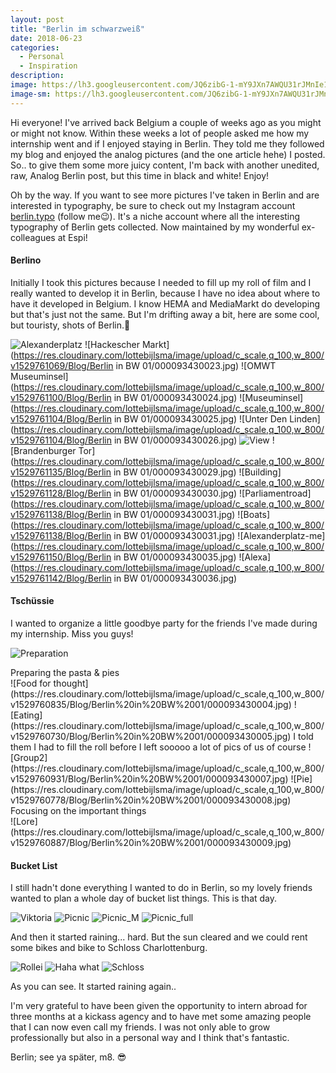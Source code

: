 ```yaml
---
layout: post
title: "Berlin im schwarzweiß"
date: 2018-06-23
categories:
  - Personal
  - Inspiration
description:
image: https://lh3.googleusercontent.com/JQ6zibG-1-mY9JXn7AWQU31rJMnIe11blZBzMVl-neSd0HwZ_UM1P7VjoE_Beec6GNGrCaKVbS57vqHinensb1nCXJ_Kv6waKbCGQCtRResjNvNNB-lh_N6Uxc9Ca-XQNcJEhaMOhRckzq1ljgcXc0Wzu-yvpzDbEpLEtzpXEm81MSsUUMt68Wl_6wDzcgeGD-qblKOY9uOMLSKRiOHJABRIglQeU-0pSDw5YzfKOPW5Fn7e3gu2TQnSY4SS18zFFEiqID4ut82rWLUy9GvmDwZfkm045LQeJms2r3MVCfG5HALPIC5p_bLs3mQ6ZTr4QaLdYkG2JAZKMMXGbM82Rm0Taqd3XlErMtYnzKh-ifdgOX5DSpEI-ja9Wy1ToC5edwmrQLmBrj-gglX8Tm7_7jISC2bcjknn5QQGNg1VWOQOyKxuCYiP3Y30XTsT2tban2PyJHGLAGhoaQPs6q-QzoK1rmTo_ag9PSzNouRhuKi4QZX6fIl_znyiPlyVCUfvTtuRnAmpBMnGHd6Bt5AO_iR9PoOeydMSQV3p-kDhacTmyv3wMx-KS44pSAVRGUim_dUfexFElguXw1QGS6Pf0KLwbM4Le6Q6li8SpiI3pY4pm5-n3VMN2hZGx10veJELavIKyYqwA9Y2UMdfj9FEsotbDPM=w1545-h1024-no
image-sm: https://lh3.googleusercontent.com/JQ6zibG-1-mY9JXn7AWQU31rJMnIe11blZBzMVl-neSd0HwZ_UM1P7VjoE_Beec6GNGrCaKVbS57vqHinensb1nCXJ_Kv6waKbCGQCtRResjNvNNB-lh_N6Uxc9Ca-XQNcJEhaMOhRckzq1ljgcXc0Wzu-yvpzDbEpLEtzpXEm81MSsUUMt68Wl_6wDzcgeGD-qblKOY9uOMLSKRiOHJABRIglQeU-0pSDw5YzfKOPW5Fn7e3gu2TQnSY4SS18zFFEiqID4ut82rWLUy9GvmDwZfkm045LQeJms2r3MVCfG5HALPIC5p_bLs3mQ6ZTr4QaLdYkG2JAZKMMXGbM82Rm0Taqd3XlErMtYnzKh-ifdgOX5DSpEI-ja9Wy1ToC5edwmrQLmBrj-gglX8Tm7_7jISC2bcjknn5QQGNg1VWOQOyKxuCYiP3Y30XTsT2tban2PyJHGLAGhoaQPs6q-QzoK1rmTo_ag9PSzNouRhuKi4QZX6fIl_znyiPlyVCUfvTtuRnAmpBMnGHd6Bt5AO_iR9PoOeydMSQV3p-kDhacTmyv3wMx-KS44pSAVRGUim_dUfexFElguXw1QGS6Pf0KLwbM4Le6Q6li8SpiI3pY4pm5-n3VMN2hZGx10veJELavIKyYqwA9Y2UMdfj9FEsotbDPM=w1545-h1024-no
---
```


Hi everyone! I've arrived back Belgium a couple of weeks ago as you might or might not know. Within these weeks a lot of people asked me how my internship went and if I enjoyed staying in Berlin. They told me they followed my blog and enjoyed the analog pictures (and the one article hehe) I posted. So.. to give them some more juicy content, I'm back with another unedited, raw, Analog Berlin post, but this time in black and white! Enjoy!

Oh by the way. If you want to see more pictures I've taken in Berlin and are interested in typography, be sure to check out my Instagram account [berlin.typo](https://instagram.com/berlin.typo) (follow me😉). It's a niche account where all the interesting typography of Berlin gets collected. Now maintained by my wonderful ex-colleagues at Espi!

#### Berlino

Initially I took this pictures because I needed to fill up my roll of film and I really wanted to develop it in Berlin, because I have no idea about where to have it developed in Belgium. I know HEMA and MediaMarkt do developing but that's just not the same. But I'm drifting away a bit, here are some cool, but touristy, shots of Berlin.🤟

![Alexanderplatz](https://res.cloudinary.com/lottebijlsma/image/upload/c_scale,q_100,w_800/v1529761075/Blog/Berlin%20in%20BW%2001/000093430022.jpg)
![Hackescher Markt](https://res.cloudinary.com/lottebijlsma/image/upload/c_scale,q_100,w_800/v1529761069/Blog/Berlin in BW 01/000093430023.jpg)
![OMWT Museuminsel](https://res.cloudinary.com/lottebijlsma/image/upload/c_scale,q_100,w_800/v1529761100/Blog/Berlin in BW 01/000093430024.jpg)
![Museuminsel](https://res.cloudinary.com/lottebijlsma/image/upload/c_scale,q_100,w_800/v1529761104/Blog/Berlin in BW 01/000093430025.jpg)
![Unter Den Linden](https://res.cloudinary.com/lottebijlsma/image/upload/c_scale,q_100,w_800/v1529761104/Blog/Berlin in BW 01/000093430026.jpg)
![View](https://res.cloudinary.com/lottebijlsma/image/upload/c_scale,q_100,w_800/v1529761087/Blog/Berlin%20in%20BW%2001/000093430028.jpg)
![Brandenburger Tor](https://res.cloudinary.com/lottebijlsma/image/upload/c_scale,q_100,w_800/v1529761135/Blog/Berlin in BW 01/000093430029.jpg)
![Building](https://res.cloudinary.com/lottebijlsma/image/upload/c_scale,q_100,w_800/v1529761128/Blog/Berlin in BW 01/000093430030.jpg)
![Parliamentroad](https://res.cloudinary.com/lottebijlsma/image/upload/c_scale,q_100,w_800/v1529761138/Blog/Berlin in BW 01/000093430031.jpg)
![Boats](https://res.cloudinary.com/lottebijlsma/image/upload/c_scale,q_100,w_800/v1529761138/Blog/Berlin in BW 01/000093430031.jpg)
![Alexanderplatz-me](https://res.cloudinary.com/lottebijlsma/image/upload/c_scale,q_100,w_800/v1529761150/Blog/Berlin in BW 01/000093430035.jpg)
![Alexa](https://res.cloudinary.com/lottebijlsma/image/upload/c_scale,q_100,w_800/v1529761142/Blog/Berlin in BW 01/000093430036.jpg)

#### Tschüssie

I wanted to organize a little goodbye party for the friends I've made during my internship. Miss you guys!

![Preparation](https://res.cloudinary.com/lottebijlsma/image/upload/c_scale,q_100,w_800/v1529760768/Blog/Berlin%20in%20BW%2001/000093430001.jpg)
<figcaption>Preparing the pasta & pies</figcaption>
![Food for thought](https://res.cloudinary.com/lottebijlsma/image/upload/c_scale,q_100,w_800/v1529760835/Blog/Berlin%20in%20BW%2001/000093430004.jpg)
![Eating](https://res.cloudinary.com/lottebijlsma/image/upload/c_scale,q_100,w_800/v1529760730/Blog/Berlin%20in%20BW%2001/000093430005.jpg)
I told them I had to fill the roll before I left sooooo a lot of pics of us of course
![Group2](https://res.cloudinary.com/lottebijlsma/image/upload/c_scale,q_100,w_800/v1529760931/Blog/Berlin%20in%20BW%2001/000093430007.jpg)
![Pie](https://res.cloudinary.com/lottebijlsma/image/upload/c_scale,q_100,w_800/v1529760778/Blog/Berlin%20in%20BW%2001/000093430008.jpg)
<figcaption>Focusing on the important things</figcaption>
![Lore](https://res.cloudinary.com/lottebijlsma/image/upload/c_scale,q_100,w_800/v1529760887/Blog/Berlin%20in%20BW%2001/000093430009.jpg)

#### Bucket List
I still hadn't done everything I wanted to do in Berlin, so my lovely friends wanted to plan a whole day of bucket list things. This is that day.

![Viktoria](https://res.cloudinary.com/lottebijlsma/image/upload/c_scale,q_100,w_800/v1529760951/Blog/Berlin%20in%20BW%2001/000093430010.jpg)
![Picnic](https://res.cloudinary.com/lottebijlsma/image/upload/c_scale,q_100,w_800/v1529760884/Blog/Berlin%20in%20BW%2001/000093430011.jpg)
![Picnic_M](https://res.cloudinary.com/lottebijlsma/image/upload/c_scale,q_100,w_800/v1529760967/Blog/Berlin%20in%20BW%2001/000093430012.jpg)
![Picnic_full](https://res.cloudinary.com/lottebijlsma/image/upload/c_scale,q_100,w_800/v1529761125/Blog/Berlin%20in%20BW%2001/000093430013.jpg)

And then it started raining... hard. But the sun cleared and we could rent some bikes and bike to Schloss Charlottenburg.

![Rollei](https://res.cloudinary.com/lottebijlsma/image/upload/c_scale,q_100,w_800/v1529761069/Blog/Berlin%20in%20BW%2001/000093430015.jpg)
![Haha what](https://res.cloudinary.com/lottebijlsma/image/upload/c_scale,q_100,w_800/v1529760999/Blog/Berlin%20in%20BW%2001/000093430016.jpg)
![Schloss](https://res.cloudinary.com/lottebijlsma/image/upload/c_scale,q_100,w_800/v1529761014/Blog/Berlin%20in%20BW%2001/000093430019.jpg)
<figcaption>As you can see. It started raining again..</figcaption>



I'm very grateful to have been given the opportunity to intern abroad for three months at a kickass agency and to have met some amazing people that I can now even call my friends. I was not only able to grow professionally but also in a personal way and I think that's fantastic.

Berlin; see ya später, m8. 😎
